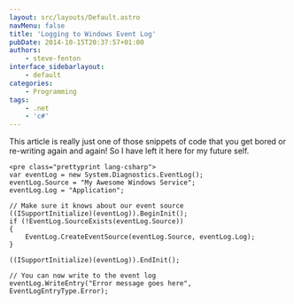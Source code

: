 ```yaml
---
layout: src/layouts/Default.astro
navMenu: false
title: 'Logging to Windows Event Log'
pubDate: 2014-10-15T20:37:57+01:00
authors:
    - steve-fenton
interface_sidebarlayout:
    - default
categories:
    - Programming
tags:
    - .net
    - 'c#'
---
```


This article is really just one of those snippets of code that you get bored or re-writing again and again! So I have left it here for my future self.

```
<pre class="prettyprint lang-csharp">
var eventLog = new System.Diagnostics.EventLog();
eventLog.Source = "My Awesome Windows Service";
eventLog.Log = "Application";

// Make sure it knows about our event source
((ISupportInitialize)(eventLog)).BeginInit();
if (!EventLog.SourceExists(eventLog.Source))
{
    EventLog.CreateEventSource(eventLog.Source, eventLog.Log);
}

((ISupportInitialize)(eventLog)).EndInit();

// You can now write to the event log
eventLog.WriteEntry("Error message goes here", EventLogEntryType.Error);
```